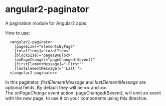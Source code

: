 # angular2-paginator
A pagination module for Angular2 apps.

How to use:
```
  <angular2-paginator 
    [pageSize]="elementsByPage" 
    [totalItems]="totalItems" 
    [blockSize]="pagesByBlock" 
    (onPageChange)="pageChanged($event)"
    [firstElementMessage]="'First'"
    [lastElementMessage]="'Last'">
  </angular2-paginator>
```

In this paginator, _firstElementMessage_ and _lastElementMessage_ are optional fields. By default they will be **<<** and **>>**.<br/>
The _onPageChange_ event action: pageChanged($event), will emit an event with the new page, to use it on your components using this directive.
